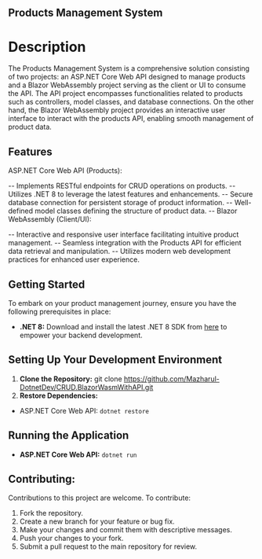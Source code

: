 ## Products Management System
# Description
The Products Management System is a comprehensive solution consisting of two projects: an ASP.NET Core Web API designed to manage products and a Blazor WebAssembly project serving as the client or UI to consume the API. The API project encompasses functionalities related to products such as controllers, model classes, and database connections. On the other hand, the Blazor WebAssembly project provides an interactive user interface to interact with the products API, enabling smooth management of product data.

## Features
ASP.NET Core Web API (Products):

-- Implements RESTful endpoints for CRUD operations on products.
-- Utilizes .NET 8 to leverage the latest features and enhancements.
-- Secure database connection for persistent storage of product information.
-- Well-defined model classes defining the structure of product data.
-- Blazor WebAssembly (Client/UI):

-- Interactive and responsive user interface facilitating intuitive product management.
-- Seamless integration with the Products API for efficient data retrieval and manipulation.
-- Utilizes modern web development practices for enhanced user experience.

## Getting Started

To embark on your product management journey, ensure you have the following prerequisites in place:

- **.NET 8:** Download and install the latest .NET 8 SDK from [here](https://dotnet.microsoft.com/en-us/download) to empower your backend development.

## Setting Up Your Development Environment

1. **Clone the Repository:**
git clone https://github.com/Mazharul-DotnetDev/CRUD.BlazorWasmWithAPI.git
2. **Restore Dependencies:**
- ASP.NET Core Web API: `dotnet restore`


## Running the Application

- **ASP.NET Core Web API:** `dotnet run`


## Contributing:

Contributions to this project are welcome. To contribute:

1. Fork the repository.
2. Create a new branch for your feature or bug fix.
3. Make your changes and commit them with descriptive messages.
4. Push your changes to your fork.
5. Submit a pull request to the main repository for review.

